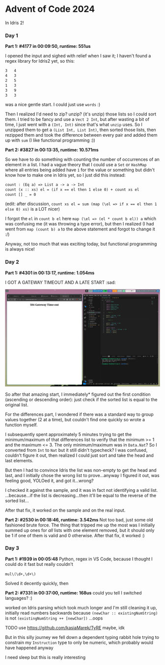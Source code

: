 # Advent of Code 2024

In Idris 2!

### Day 1
**Part 1: #4177 in 00:09:50, runtime: 551us**

I opened the input and sighed with relief when I saw it; I haven't found a regex library for Idris2 yet, so this:
```
3   4
4   3
2   5
1   3
3   9
3   3
```
was a nice gentle start. I could just use `words` :)

Then I realized I'd need to zip? unzip? (it's unzip) those lists so I could sort them. I tried to be fancy and use a `Vect 2 Int`, but after wasting a bit of time, I just went with a `(Int, Int)` since that's what `unzip` uses. So I unzipped them to get a `(List Int, List Int)`, then sorted those lists, then rezipped them and took the difference between every pair and added them up with `sum` (I like functional programming :))

**Part 2: #3827 in 00:13:35, runtime: 10.571ms**

So we have to do something with counting the number of occurrences of an element in a list. I had a vague theory that I could use a `Set` or `HashMap` where all entries being added have `1` for the value or something but didn't know how to make one in Idris yet, so I just did this instead:
```
count : (Eq a) => List a -> a -> Int
count (x :: xs) el = (if x == el then 1 else 0) + count xs el
count [] _ = 0
```
(edit: after discussion, `count xs el = sum (map (\el => if x == el then 1 else 0) xs)` is a LOT nicer)

I forgot the `el` in `count b el` here `map (\el => (el * count b el)) a` which was confusing me (it was throwing a type error), but then I realized (I had went from `map (count b) a` to the above statement and forgot to change it :/)

Anyway, not too much that was exciting today, but functional programming is always nice!

### Day 2
**Part 1: #4301 in 00:13:17, runtime: 1.054ms**

I GOT A GATEWAY TIMEOUT AND A LATE START :sad:

![](gateway_timeout.png)

So after that amazing start, I immediately* figured out the first condition (ascending or descending order): just check if the sorted list is equal to the original list.

For the differences part, I wondered if there was a standard way to group values together (2 at a time), but couldn't find one quickly so wrote a function myself.

I subsequently spent approximately 5 minutes trying to get the minimum/maximum of that differences list to verify that the minimum >= 1 and the maximum <= 3. The only minimum/maximum was in `Data.Nat`? So I converted from `Int` to `Nat` but it still didn't typecheck? I was confused, couldn't figure it out, then realized I could just sort and take the head and last elements.

But then I had to convince Idris the list was non-empty to get the head and last, and I initially chose the wrong list to prove...anyway I figured it out, was feeling good, YOLOed it, and got it...wrong?

I checked it against the sample, and it was in fact not identifying a valid list. ...because...if the list is decreasing...then it'll be equal to the reverse of the sorted list...

After that fix, it worked on the sample and on the real input.

**Part 2: #2530 in 00:18:46, runtime: 3.542ms**
Not too bad, just some old fashioned brute force. The thing that tripped me up the most was I initially summed up ones for *all* lists with one element removed, but it should only be 1 if one of them is valid and 0 otherwise. After that fix, it worked :)

### Day 3

**Part 1: #1939 in 00:05:48**
Python, regex in VS Code, because I thought I could do it fast but really couldn't

`mul\(\d+,\d+\)`

Solved it decently quickly, then

**Part 2: #7331 in 00:37:00, runtime: 168us**
could you tell I switched languages? :)

worked on Idris parsing which took much longer and I'm still cleaning it up, initially read numbers backwards because `(newChar :: existingNumString)` is not `(existingNumString ++ [newChar])` ...oops

TODO use https://github.com/kasiaMarek/TyRE maybe, idk

But in this silly journey we fell down a dependent typing rabbit hole trying to constrain my `Instruction` type to only be numeric, which probably would have happened anyway

I need sleep but this is really interesting